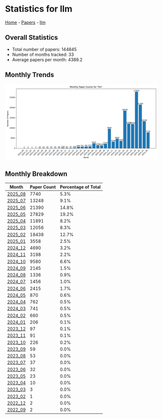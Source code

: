 # Statistics for llm

[Home](https://arxcompass.github.io) - [Papers](https://arxcompass.github.io/papers) - [llm](https://arxcompass.github.io/papers/llm)

## Overall Statistics

- Total number of papers: 144845
- Number of months tracked: 33
- Average papers per month: 4389.2

## Monthly Trends

![Monthly Paper Counts](monthly_stats.png)

## Monthly Breakdown

| Month | Paper Count | Percentage of Total |
| --- | --- | --- |
| [2025_08](./2025_08/papers_1.md) | 7740 | 5.3% |
| [2025_07](./2025_07/papers_1.md) | 13248 | 9.1% |
| [2025_06](./2025_06/papers_1.md) | 21390 | 14.8% |
| [2025_05](./2025_05/papers_1.md) | 27829 | 19.2% |
| [2025_04](./2025_04/papers_1.md) | 11891 | 8.2% |
| [2025_03](./2025_03/papers_1.md) | 12056 | 8.3% |
| [2025_02](./2025_02/papers_1.md) | 18438 | 12.7% |
| [2025_01](./2025_01/papers_1.md) | 3558 | 2.5% |
| [2024_12](./2024_12/papers_1.md) | 4690 | 3.2% |
| [2024_11](./2024_11/papers_1.md) | 3198 | 2.2% |
| [2024_10](./2024_10/papers_1.md) | 9580 | 6.6% |
| [2024_09](./2024_09/papers_1.md) | 2145 | 1.5% |
| [2024_08](./2024_08/papers_1.md) | 1336 | 0.9% |
| [2024_07](./2024_07/papers_1.md) | 1456 | 1.0% |
| [2024_06](./2024_06/papers_1.md) | 2415 | 1.7% |
| [2024_05](./2024_05/papers_1.md) | 870 | 0.6% |
| [2024_04](./2024_04/papers_1.md) | 762 | 0.5% |
| [2024_03](./2024_03/papers_1.md) | 741 | 0.5% |
| [2024_02](./2024_02/papers_1.md) | 660 | 0.5% |
| [2024_01](./2024_01/papers_1.md) | 206 | 0.1% |
| [2023_12](./2023_12/papers_1.md) | 97 | 0.1% |
| [2023_11](./2023_11/papers_1.md) | 91 | 0.1% |
| [2023_10](./2023_10/papers_1.md) | 226 | 0.2% |
| [2023_09](./2023_09/papers_1.md) | 59 | 0.0% |
| [2023_08](./2023_08/papers_1.md) | 53 | 0.0% |
| [2023_07](./2023_07/papers_1.md) | 37 | 0.0% |
| [2023_06](./2023_06/papers_1.md) | 32 | 0.0% |
| [2023_05](./2023_05/papers_1.md) | 23 | 0.0% |
| [2023_04](./2023_04/papers_1.md) | 10 | 0.0% |
| [2023_03](./2023_03/papers_1.md) | 3 | 0.0% |
| [2023_02](./2023_02/papers_1.md) | 1 | 0.0% |
| [2022_12](./2022_12/papers_1.md) | 2 | 0.0% |
| [2022_09](./2022_09/papers_1.md) | 2 | 0.0% |
